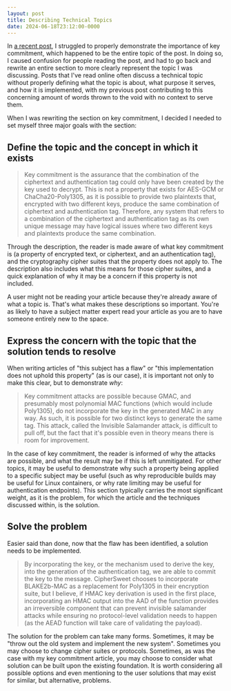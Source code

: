 ```yaml
---
layout: post
title: Describing Technical Topics
date: 2024-06-18T23:12:00-0000
---
```


In [a recent post], I struggled to properly demonstrate the importance of key
commitment, which happened to be the entire topic of the post. In doing so, I
caused confusion for people reading the post, and had to go back and rewrite
an entire section to more clearly represent the topic I was discussing. Posts
that I've read online often discuss a technical topic without properly defining
what the topic is about, what purpose it serves, and how it is implemented,
with my previous post contributing to this concerning amount of words thrown to
the void with no context to serve them.

When I was rewriting the section on key commitment, I decided I needed to set
myself three major goals with the section:

## Define the topic and the concept in which it exists

> Key commitment is the assurance that the combination of the ciphertext and
> authentication tag could only have been created by the key used to decrypt.
> This is not a property that exists for AES-GCM or ChaCha20-Poly1305, as it is
> possible to provide two plaintexts that, encrypted with two different keys,
> produce the same combination of ciphertext and authentication tag. Therefore,
> any system that refers to a combination of the ciphertext and authentication
> tag as its own unique message may have logical issues where two different
> keys and plaintexts produce the same combination.

Through the description, the reader is made aware of what key commitment is (a
property of encrypted text, or ciphertext, and an authentication tag), and the
cryptography cipher suites that the property does not apply to. The description
also includes what this means for those cipher suites, and a quick explanation
of why it may be a concern if this property is not included.

A user might not be reading your article because they're already aware of what
a topic is. That's what makes these descriptions so important. You're as likely
to have a subject matter expert read your article as you are to have someone
entirely new to the space.

## Express the concern with the topic that the solution tends to resolve

When writing articles of "this subject has a flaw" or "this implementation does
not uphold this property" (as is our case), it is important not only to make
this clear, but to demonstrate _why_:

> Key commitment attacks are possible because GMAC, and presumably most
> polynomial MAC functions (which would include Poly1305), do not incorporate
> the key in the generated MAC in any way.  As such, it is possible for two
> distinct keys to generate the same tag. This attack, called the Invisible
> Salamander attack, is difficult to pull off, but the fact that it's possible
> even in theory means there is room for improvement.

In the case of key commitment, the reader is informed of why the attacks are
possible, and what the result may be if this is left unmitigated. For other
topics, it may be useful to demonstrate why such a property being applied to a
specific subject may be useful (such as why reproducible builds may be useful
for Linux containers, or why rate limiting may be useful for authentication
endpoints). This section typically carries the most significant weight, as it
is the problem, for which the article and the techniques discussed within, is
the solution.

## Solve the problem

Easier said than done, now that the flaw has been identified, a solution needs
to be implemented.

> By incorporating the key, or the mechanism used to derive the key, into the
> generation of the authentication tag, we are able to commit the key to the
> message. CipherSweet chooses to incorporate BLAKE2b-MAC as a replacement for
> Poly1305 in their encryption suite, but I believe, if HMAC key derivation is
> used in the first place, incorporating an HMAC output into the AAD of the
> function provides an irreversible component that can prevent invisible
> salamander attacks while ensuring no protocol-level validation needs to
> happen (as the AEAD function will take care of validating the payload).

The solution for the problem can take many forms. Sometimes, it may be "throw
out the old system and implement the new system". Sometimes you may choose to
change cipher suites or protocols. Sometimes, as was the case with my key
commitment article, you may choose to consider what solution can be built upon
the existing foundation. It is worth considering all possible options and even
mentioning to the user solutions that may exist for similar, but alternative,
problems.

[a recent post]: /posts/the-key-to-commitment
